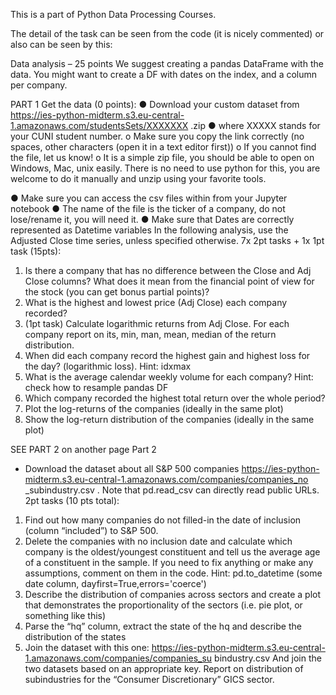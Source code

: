 This is a part of Python Data Processing Courses.

The detail of the task can be seen from the code (it is nicely commented) or also can be seen by this:

Data analysis – 25 points
We suggest creating a pandas DataFrame with the data. You might want to create a DF with
dates on the index, and a column per company.

PART 1
Get the data (0 points):
● Download your custom dataset from
https://ies-python-midterm.s3.eu-central-1.amazonaws.com/studentsSets/XXXXXXX
.zip
● where XXXXX stands for your CUNI student number.
o Make sure you copy the link correctly (no spaces, other characters (open it in a
text editor first))
o If you cannot find the file, let us know!
o It is a simple zip file, you should be able to open on Windows, Mac, unix
easily. There is no need to use python for this, you are welcome to do it
manually and unzip using your favorite tools.

● Make sure you can access the csv files within from your Jupyter notebook
● The name of the file is the ticker of a company, do not lose/rename it, you will need it.
● Make sure that Dates are correctly represented as Datetime variables
In the following analysis, use the Adjusted Close time series, unless specified
otherwise.
7x 2pt tasks + 1x 1pt task (15pts):
1. Is there a company that has no difference between the Close and Adj Close columns?
What does it mean from the financial point of view for the stock (you can get bonus
partial points)?
2. What is the highest and lowest price (Adj Close) each company recorded?
3. (1pt task) Calculate logarithmic returns from Adj Close. For each company report on
its, min, man, mean, median of the return distribution.
4. When did each company record the highest gain and highest loss for the day?
(logarithmic loss). Hint: idxmax
5. What is the average calendar weekly volume for each company? Hint: check how to
resample pandas DF
6. Which company recorded the highest total return over the whole period?
7. Plot the log-returns of the companies (ideally in the same plot)
8. Show the log-return distribution of the companies (ideally in the same plot)

SEE PART 2 on another page
Part 2
- Download the dataset about all S&P 500 companies
https://ies-python-midterm.s3.eu-central-1.amazonaws.com/companies/companies_no
_subindustry.csv . Note that pd.read_csv can directly read public URLs.
2pt tasks (10 pts total):
1. Find out how many companies do not filled-in the date of inclusion (column
“included”) to S&P 500.
2. Delete the companies with no inclusion date and calculate which company is the
oldest/youngest constituent and tell us the average age of a constituent in the sample.
If you need to fix anything or make any assumptions, comment on them in the code.
Hint: pd.to_datetime (some date column, dayfirst=True,errors='coerce')
3. Describe the distribution of companies across sectors and create a plot that
demonstrates the proportionality of the sectors (i.e. pie plot, or something like this)
4. Parse the “hq” column, extract the state of the hq and describe the distribution of the
states
5. Join the dataset with this one:
https://ies-python-midterm.s3.eu-central-1.amazonaws.com/companies/companies_su
bindustry.csv
And join the two datasets based on an appropriate key. Report on distribution of
subindustries for the “Consumer Discretionary” GICS sector.
